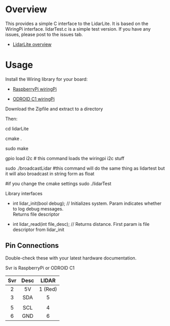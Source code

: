 # Overview

This provides a simple C interface to the LidarLite.  It is based on the WiringPi interface. lidarTest.c is a simple test version.  If you have any issues, please post to the issues tab.


* [LidarLite overview](http://www.pulsedlight3d.com/)

# Usage

Install the Wiring library for your board:

* [RaspberryPi wiringPi](http://www.wiringpi.com/)

* [ODROID C1 wiringPi](https://github.com/hardkernel/wiringPi)

Download the Zipfile and extract to a directory

Then:

cd lidarLite

cmake .

sudo make

gpio load i2c # this command loads the wiringpi i2c stuff

sudo ./broadcastLidar #this command will do the same thing as lidartest but it will also broadcast in string form as float

#if you change the cmake settings
sudo ./lidarTest 

Library interfaces

* int lidar\_init(bool debug);  // Initializes system.  Param indicates whether to log debug messages.  
 Returns file descriptor

* int lidar\_read(int file\_desc);  // Returns distance.  First param is file descriptor from lidar\_init

## Pin Connections
Double-check these with your latest hardware documentation.

Svr is RaspberryPi or ODROID C1

Svr |  Desc |  LIDAR
:--:|:-----:|:------:
 2  |   5V  |  1 (Red)
 3  |   SDA | 5
    |       | 
 5  |   SCL |   4
 6  |   GND |   6
